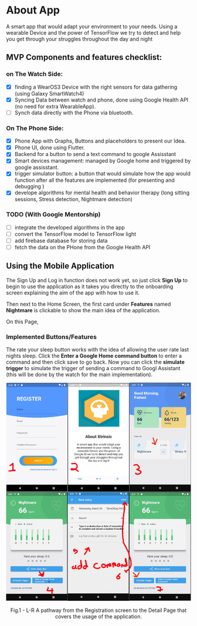 # About App

A smart app that would adapt your environment to your needs. Using a wearable Device and the power of TensorFlow we try to detect and help you get through your struggles throughout the day and night

## MVP Components and features checklist:
### on The Watch Side:
- [x]  finding a WearOS3 Device with the right sensors for data gathering (using Galaxy SmartWatch4)
- [x] Syncing Data between watch and phone, done using Google Health API (no need for extra WearableApp).
- [ ] Synch data directly with the Phone via bluetooth.
### On The Phone Side:
- [x] Phone App with Graphs, Buttons and placeholders to present our Idea.
- [x] Phone UI, done using Flutter.
- [x] Backend for a button to send a text command to google Assisstant
- [x] Smart devices management: managed by Google home and triggered by google assisstant.
- [x] trigger simulator button: a button that would simulate how the app would function after all the features are implemented (for presenting and debugging )
- [x] develope algorithms for mental health and behavior therapy (long sitting sessions, Stress detection, Nightmare detection)
### TODO (With Google Mentorship)
- [ ] integrate the developed algorithms in the app
- [ ] convert the TensorFlow model to TensorFlow light
- [ ] add firebase database for storing data
- [ ] fetch the data on the PHone from the Google Health API 

## Using the Mobile Application

The Sign Up and Log in function does not work yet, so just click **Sign Up** to begin to use the application as it takes you directly to the onboarding screen explaining the aim of the app with how to use it.

Then next to the Home Screen, the first card under **Features** named **Nightmare** is clickable to show the main idea of the application.

On this Page,

### Implemented Buttons/Features

The rate your sleep button works with the idea of allowing the user rate last nights sleep. Click the **Enter a Google Home command button** to enter a command and then click save to go back. Now you can click the **simulate trigger** to simulate the trigger of sending a command to Googl Assistant (this will be done by the watch for the main implementation).

<p align = "center">
<img src = "assets/icons/pathway.jpg">
</p>
<p align = "center">
Fig.1 - L-R A pathway from the  Registration screen to the Detail Page that covers the usage of the application.
</p>
